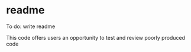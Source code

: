 # readme

To do: write readme

This code offers users an opportunity to test and review poorly produced code


